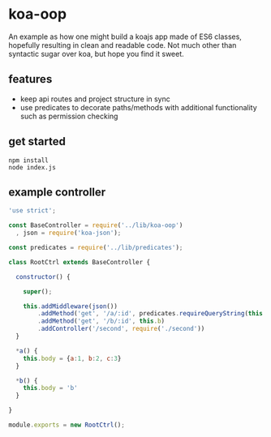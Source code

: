 # koa-oop

An example as how one might build a koajs app made of ES6 classes, hopefully
resulting in clean and readable code.  Not much other than syntactic sugar over
koa, but hope you find it sweet.

## features

* keep api routes and project structure in sync
* use predicates to decorate paths/methods with additional functionality such as permission checking


## get started

```
npm install
node index.js
```

## example controller

```js
'use strict';

const BaseController = require('../lib/koa-oop')
  , json = require('koa-json');

const predicates = require('../lib/predicates');

class RootCtrl extends BaseController {

  constructor() {

    super();

    this.addMiddleware(json())
        .addMethod('get', '/a/:id', predicates.requireQueryString(this.a))
        .addMethod('get', '/b/:id', this.b)
        .addController('/second', require('./second'))
  }

  *a() {
    this.body = {a:1, b:2, c:3}
  }

  *b() {
    this.body = 'b'
  }

}

module.exports = new RootCtrl();

```
